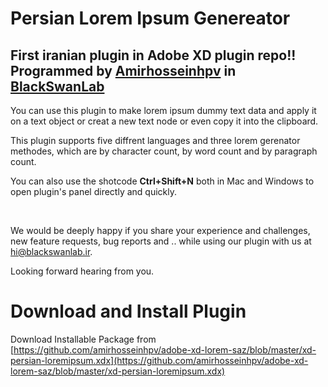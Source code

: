 Persian Lorem Ipsum Genereator
==============================

First iranian plugin in Adobe XD plugin repo!!
Programmed by [Amirhosseinhpv](https://amirhosseinhpv.ir/) in [BlackSwanLab](https://blackswanlab.ir/)
---------------------

You can use this plugin to make lorem ipsum dummy text data and apply it on a
text object or creat a new text node or even copy it into the clipboard.

This plugin supports five diffrent languages and three lorem gerenator methodes,
which are by character count, by word count and by paragraph count.

You can also use the shotcode **Ctrl+Shift+N** both in Mac and Windows to open
plugin's panel directly and quickly.

 

We would be deeply happy if you share your experience and challenges, new
feature requests, bug reports and .. while using our plugin with us at
hi@blackswanlab.ir.

Looking forward hearing from you.

Download and Install Plugin
==============================
Download Installable Package from [https://github.com/amirhosseinhpv/adobe-xd-lorem-saz/blob/master/xd-persian-loremipsum.xdx](https://github.com/amirhosseinhpv/adobe-xd-lorem-saz/blob/master/xd-persian-loremipsum.xdx)
